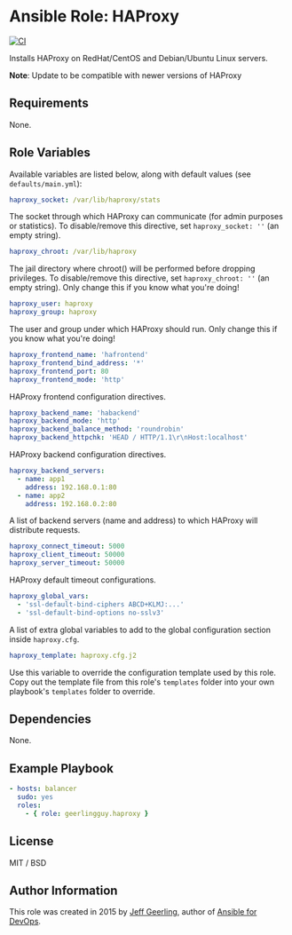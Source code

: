 # Ansible Role: HAProxy

[![CI](https://github.com/geerlingguy/ansible-role-haproxy/actions/workflows/ci.yml/badge.svg)](https://github.com/geerlingguy/ansible-role-haproxy/actions/workflows/ci.yml)

Installs HAProxy on RedHat/CentOS and Debian/Ubuntu Linux servers.

**Note**: Update to be compatible with newer versions of HAProxy

## Requirements

None.

## Role Variables

Available variables are listed below, along with default values (see `defaults/main.yml`):

```yaml
haproxy_socket: /var/lib/haproxy/stats
```

The socket through which HAProxy can communicate (for admin purposes or statistics). To disable/remove this directive, set `haproxy_socket: ''` (an empty string).

```yaml
haproxy_chroot: /var/lib/haproxy
```

The jail directory where chroot() will be performed before dropping privileges. To disable/remove this directive, set `haproxy_chroot: ''` (an empty string). Only change this if you know what you're doing!

```yaml
haproxy_user: haproxy
haproxy_group: haproxy
```

The user and group under which HAProxy should run. Only change this if you know what you're doing!

```yaml
haproxy_frontend_name: 'hafrontend'
haproxy_frontend_bind_address: '*'
haproxy_frontend_port: 80
haproxy_frontend_mode: 'http'
```

HAProxy frontend configuration directives.

```yaml
haproxy_backend_name: 'habackend'
haproxy_backend_mode: 'http'
haproxy_backend_balance_method: 'roundrobin'
haproxy_backend_httpchk: 'HEAD / HTTP/1.1\r\nHost:localhost'
```

HAProxy backend configuration directives.

```yaml
haproxy_backend_servers:
  - name: app1
    address: 192.168.0.1:80
  - name: app2
    address: 192.168.0.2:80
```

A list of backend servers (name and address) to which HAProxy will distribute requests.

```yaml
haproxy_connect_timeout: 5000
haproxy_client_timeout: 50000
haproxy_server_timeout: 50000
```

HAProxy default timeout configurations.

```yaml
haproxy_global_vars:
  - 'ssl-default-bind-ciphers ABCD+KLMJ:...'
  - 'ssl-default-bind-options no-sslv3'
```

A list of extra global variables to add to the global configuration section inside `haproxy.cfg`.

```yaml
haproxy_template: haproxy.cfg.j2
```

Use this variable to override the configuration template used by this role. Copy out the template file from this role's `templates` folder into your own playbook's `templates` folder to override.

## Dependencies

None.

## Example Playbook

```yaml
- hosts: balancer
  sudo: yes
  roles:
    - { role: geerlingguy.haproxy }
```

## License

MIT / BSD

## Author Information

This role was created in 2015 by [Jeff Geerling](https://www.jeffgeerling.com/), author of [Ansible for DevOps](https://www.ansiblefordevops.com/).
